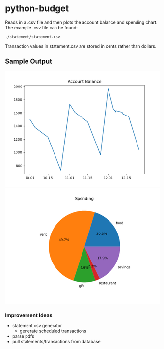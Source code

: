 # python-budget

Reads in a .csv file and then plots the account balance and spending chart.
The example .csv file can be found:

    ./statement/statement.csv

Transaction values in statement.csv are stored in cents rather than dollars.

## Sample Output

![account balance](references/account_balance.png)
![spending chart](references/spending_chart.png)

### Improvement Ideas
- statement csv generator
  - generate scheduled transactions
- parse pdfs
- pull statements/transactions from database
